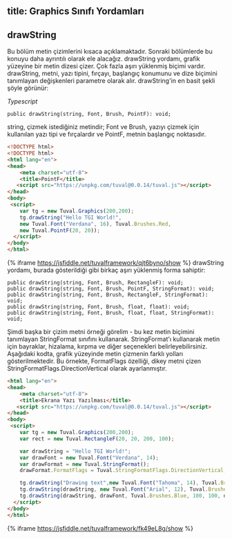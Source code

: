 title: Graphics Sınıfı Yordamları
---

## drawString
Bu bölüm metin çizimlerini kısaca açıklamaktadır. Sonraki bölümlerde bu konuyu daha ayrıntılı olarak ele alacağız.
drawString yordamı, grafik yüzeyine bir metin dizesi çizer. Çok fazla aşırı yüklenmiş biçimi vardır. drawString, metni, yazı tipini, fırçayı, başlangıç konumunu ve dize biçimini tanımlayan değişkenleri parametre olarak alır.
drawString'in en basit şekli şöyle görünür:

*Typescript*
````
public drawString(string, Font, Brush, PointF): void;
````
string, çizmek istediğiniz metindir; Font ve Brush, yazıyı çizmek için kullanılan yazı tipi ve fırçalardır ve PointF, metnin başlangıç noktasıdır.
````html
<!DOCTYPE html>
<!DOCTYPE html>
<html lang="en">
<head>
    <meta charset="utf-8">
    <title>PointF</title>
   <script src="https://unpkg.com/tuval@0.0.14/tuval.js"></script>
</head>
<body>
 <script>
    var tg = new Tuval.Graphics(200,200);
    tg.drawString("Hello TGI World!",
    new Tuval.Font("Verdana", 16), Tuval.Brushes.Red,
    new Tuval.PointF(20, 20));
  </script>
</body>
</html>
````
{% iframe https://jsfiddle.net/tuvalframework/qjt6byno/show %}
drawString yordamı, burada gösterildiği gibi birkaç aşırı yüklenmiş forma sahiptir:
````
public drawString(string, Font, Brush, RectangleF): void;
public drawString(string, Font, Brush, PointF, StringFormat): void;
public drawString(string, Font, Brush, RectangleF, StringFormat): void;
public drawString(string, Font, Brush, float, float): void;
public drawString(string, Font, Brush, float, float, StringFormat): void;
````
Şimdi başka bir çizim metni örneği görelim - bu kez metin biçimini tanımlayan StringFormat sınıfını kullanarak. StringFormat'ı kullanarak metin için bayraklar, hizalama, kırpma ve diğer seçenekleri belirleyebilirsiniz. Aşağıdaki kodta, grafik yüzeyinde metin çizmenin farklı yolları gösterilmektedir. Bu örnekte, FormatFlags özelliği, dikey metni çizen StringFormatFlags.DirectionVertical olarak ayarlanmıştır.
````html
<html lang="en">
<head>
    <meta charset="utf-8">
    <title>Ekrana Yazı Yazılması</title>
   <script src="https://unpkg.com/tuval@0.0.14/tuval.js"></script>
</head>
<body>
 <script>
    var tg = new Tuval.Graphics(200,200);
    var rect = new Tuval.RectangleF(20, 20, 200, 100);

    var drawString = "Hello TGI World!";
    var drawFont = new Tuval.Font("Verdana", 14);
    var drawFormat = new Tuval.StringFormat();
    drawFormat.FormatFlags = Tuval.StringFormatFlags.DirectionVertical;

    tg.drawString("Drawing text",new Tuval.Font("Tahoma", 14), Tuval.Brushes.Green, rect);
    tg.drawString(drawString, new Tuval.Font("Arial", 12), Tuval.Brushes.Red, 120, 140);
    tg.drawString(drawString, drawFont, Tuval.Brushes.Blue, 100, 100, drawFormat);
  </script>
</body>
</html>
````
{% iframe https://jsfiddle.net/tuvalframework/fk49eL8g/show %}
